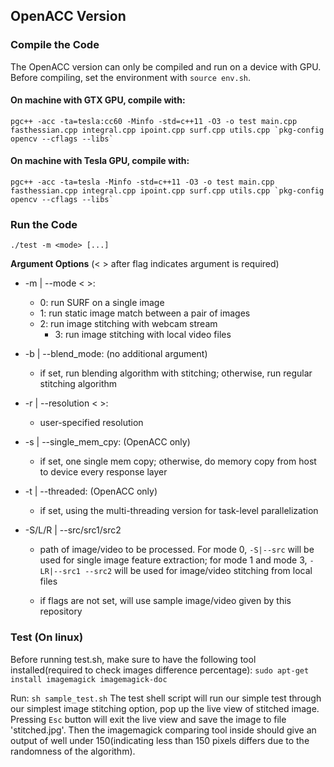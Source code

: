 ## OpenACC Version
### Compile the Code
The OpenACC version can only be compiled and run on a device with GPU. Before compiling, set the environment with `source env.sh`.

#### On machine with GTX GPU, compile with: 

```
pgc++ -acc -ta=tesla:cc60 -Minfo -std=c++11 -O3 -o test main.cpp fasthessian.cpp integral.cpp ipoint.cpp surf.cpp utils.cpp `pkg-config opencv --cflags --libs`
```

#### On machine with Tesla GPU, compile with: 

```
pgc++ -acc -ta=tesla -Minfo -std=c++11 -O3 -o test main.cpp fasthessian.cpp integral.cpp ipoint.cpp surf.cpp utils.cpp `pkg-config opencv --cflags --libs`
```

### Run the Code

``./test -m <mode> [...]``

**Argument Options** (< > after flag indicates argument is required)

- -m | --mode < >: 

	- 0: run SURF on a single image
	- 1: run static image match between a pair of images
	- 2: run image stitching with webcam stream
        - 3: run image stitching with local video files

- -b | --blend_mode: (no additional argument)
         
	- if set, run blending algorithm with stitching; otherwise, run regular stitching algorithm

- -r | --resolution < >:

	- user-specified resolution

- -s | --single\_mem\_cpy: (OpenACC only)

	- if set, one single mem copy; otherwise, do memory copy from host to device every response layer

- -t | --threaded: (OpenACC only)

	- if set, using the multi-threading version for task-level parallelization

- -S/L/R | --src/src1/src2 <path>
         
	- <path> path of  image/video to be processed. For mode 0, `-S|--src` will be used for single image feature extraction; for mode 1 and mode 3, `-LR|--src1 --src2` will be used for image/video stitching from local files

	- if flags are not set, will use sample image/video given by this repository

### Test (On linux)

Before running test.sh, make sure to have the following tool installed(required to check images difference percentage):
``sudo apt-get install imagemagick imagemagick-doc``

Run:
``sh sample_test.sh``
The test shell script will run our simple test through our simplest image stitching option, pop up the live view of stitched image. Pressing ``Esc`` button will exit the live view and save the image to file 'stitched.jpg'.
Then the imagemagick comparing tool inside should give an output of well under 150(indicating less than 150 pixels differs due to the randomness of the algorithm).